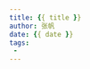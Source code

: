 ```yaml
---
title: {{ title }}
author: 张帆
date: {{ date }}
tags:
 - 
---
```




<!--more-->



<script src="https://utteranc.es/client.js"
        repo="xyz1001/xyz1001.github.io"
        issue-term="title"
        theme="github-light"
        crossorigin="anonymous"
        async>
</script>

